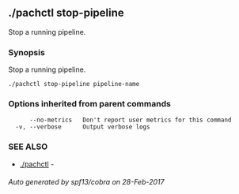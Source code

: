 ## ./pachctl stop-pipeline

Stop a running pipeline.

### Synopsis


Stop a running pipeline.

```
./pachctl stop-pipeline pipeline-name
```

### Options inherited from parent commands

```
      --no-metrics   Don't report user metrics for this command
  -v, --verbose      Output verbose logs
```

### SEE ALSO
* [./pachctl](./pachctl.md)	 - 

###### Auto generated by spf13/cobra on 28-Feb-2017
